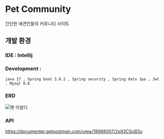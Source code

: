 # Pet Community
  간단한 애견인들의 커뮤니티 사이트 
## 개발 환경
### IDE  :  Intellij
### Development : 
    java 17 , Spring boot 3.0.2 , Spring security , Spring data Jpa , Jwt , Mysql 8.0
### ERD
![펫 이알디](https://user-images.githubusercontent.com/96179069/222067143-bf7929ba-d50f-45a6-8161-7fcf686bc1aa.jpg)
### API
https://documenter.getpostman.com/view/18988007/2s93CSoB3u
